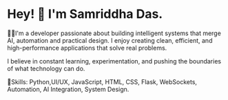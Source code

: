 # Hey! 👋 I'm Samriddha Das.

🧑‍💻I'm a developer passionate about building intelligent systems that merge AI, automation and practical design. I enjoy creating clean, efficient, and high-performance applications that solve real problems.

I believe in constant learning, experimentation, and pushing the boundaries of what technology can do.

💭Skills: Python,UI/UX, JavaScript, HTML, CSS, Flask, WebSockets, Automation, AI Integration, System Design.